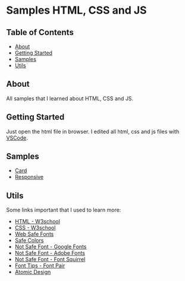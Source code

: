 # Samples HTML, CSS and JS

## Table of Contents

- [About](#about)
- [Getting Started](#getting_started)
- [Samples](#samples)
- [Utils](#usage)

## About <a name = "about"></a>

All samples that I learned about HTML, CSS and JS.

## Getting Started <a name = "getting_started"></a>

Just open the html file in browser. I edited all html, css and js files with [VSCode](https://code.visualstudio.com/).

## Samples <a name = "samples"></a>

- [Card](./doc/card.md)
- [Responsive](./doc/responsive.md)

## Utils <a name = "utils"></a>

Some links important that I used to learn more:
- [HTML - W3school](https://www.w3schools.com/tags/default.asp)
- [CSS - W3school](https://www.w3schools.com/cssref/default.asp)
- [Web Safe Fonts](https://www.w3schools.com/cssref/css_websafe_fonts.asp)
- [Safe Colors](https://www.w3schools.com/cssref/css_colors.asp)
- [Not Safe Font - Google Fonts](https://fonts.google.com/)
- [Not Safe Font - Adobe Fonts](https://fonts.adobe.com/)
- [Not Safe Font - Font Squirrel](https://www.fontsquirrel.com/)
- [Font Tips - Font Pair](https://www.fontpair.co/)
- [Atomic Design](https://bradfrost.com/blog/post/atomic-web-design/)